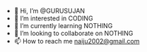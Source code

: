 - 👋 Hi, I’m @GURUSUJAN
- 👀 I’m interested in CODING
- 🌱 I’m currently learning NOTHING
- 💞️ I’m looking to collaborate on NOTHING
- 📫 How to reach me naiju2002@gmail.com

<!---
GURUSUJAN/GURUSUJAN is a ✨ special ✨ repository because its `README.md` (this file) appears on your GitHub profile.
You can click the Preview link to take a look at your changes.
--->
